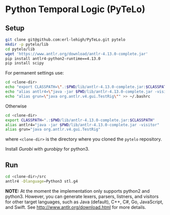 # Python Temporal Logic (PyTeLo)

Setup
-----

```bash
git clone git@github.com:erl-lehigh/PyTeLo.git pytelo
mkdir -p pytelo/lib
cd pytelo/lib
wget 'https://www.antlr.org/download/antlr-4.13.0-complete.jar'
pip install antlr4-python2-runtime==4.13.0
pip install scipy
```

For permanent settings use:

```bash
cd <clone-dir>
echo "export CLASSPATH=\".:$PWD/lib/antlr-4.13.0-complete.jar:$CLASSPATH\"" >> ~/.bashrc
echo "alias antlr4=\"java -jar $PWD/lib/antlr-4.13.0-complete.jar -visitor\"" >> ~/.bashrc
echo "alias grun=\"java org.antlr.v4.gui.TestRig\"" >> ~/.bashrc
```

Otherwise

```bash
cd <clone-dir>
export CLASSPATH=".:$PWD/lib/antlr-4.13.0-complete.jar:$CLASSPATH"
alias antlr4="java -jar $PWD/lib/antlr-4.13.0-complete.jar -visitor"
alias grun="java org.antlr.v4.gui.TestRig"
```

where `<clone-dir>` is the directory where you cloned the `pytelo` repository.

Install *Gurobi* with *gurobipy* for python3.


Run
---

```bash
cd <clone-dir>/src
antlr4 -Dlanguage=Python3 stl.g4
```

**NOTE:** At the moment the implementation only supports python2 and python3. However, you
can generate lexers, parsers, listners, and visitors for other target languages,
such as Java (default), C++, C#, Go, JavaScript, and Swift.
See http://www.antlr.org/download.html for more details.

